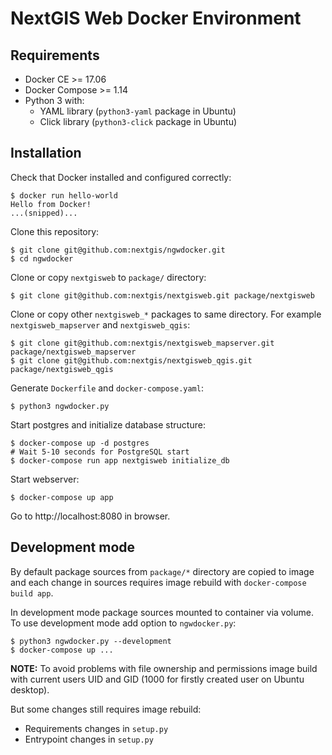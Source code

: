 NextGIS Web Docker Environment
==============================

## Requirements

* Docker CE >= 17.06
* Docker Compose >= 1.14
* Python 3 with:
    * YAML library (`python3-yaml` package in Ubuntu)
    * Click library (`python3-click` package in Ubuntu)

## Installation

Check that Docker installed and configured correctly:

    $ docker run hello-world
    Hello from Docker!
    ...(snipped)...

Clone this repository:

    $ git clone git@github.com:nextgis/ngwdocker.git
    $ cd ngwdocker

Clone or copy `nextgisweb` to `package/` directory:

    $ git clone git@github.com:nextgis/nextgisweb.git package/nextgisweb

Clone or copy other `nextgisweb_*` packages to same directory. For example `nextgisweb_mapserver` and `nextgisweb_qgis`:

    $ git clone git@github.com:nextgis/nextgisweb_mapserver.git package/nextgisweb_mapserver
    $ git clone git@github.com:nextgis/nextgisweb_qgis.git package/nextgisweb_qgis

Generate `Dockerfile` and `docker-compose.yaml`:

    $ python3 ngwdocker.py

Start postgres and initialize database structure:

    $ docker-compose up -d postgres
    # Wait 5-10 seconds for PostgreSQL start
    $ docker-compose run app nextgisweb initialize_db

Start webserver:

    $ docker-compose up app

Go to http://localhost:8080 in browser.

## Development mode

By default package sources from `package/*` directory are copied to image and each change in sources requires image rebuild with `docker-compose build app`.

In development mode package sources mounted to container via volume. To use development mode add option to `ngwdocker.py`:

    $ python3 ngwdocker.py --development
    $ docker-compose up ...

**NOTE:** To avoid problems with file ownership and permissions image build with current users UID and GID (1000 for firstly created user on Ubuntu desktop).

But some changes still requires image rebuild:

* Requirements changes in `setup.py`
* Entrypoint changes in `setup.py`
